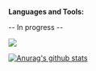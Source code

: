

<!--
**Madhakee01/Madhakee01** is a ✨ _special_ ✨ repository because its `README.md` (this file) appears on your GitHub profile.

Here are some ideas to get you started:

### Hi there, I'm Keerthana

<br />

Hi, I'm Anurag Hazra, a passionate self-taught frontEnd web developer from India.

- 🔭 I’m currently working on ...
- 🌱 I’m currently learning ...
- 👯 I’m looking to collaborate on ...
- 🤔 I’m looking for help with ...
- 💬 Ask me about ...
- 📫 How to reach me: ...
- 😄 Pronouns: ...
- ⚡ Fun fact: ...
-->

**Languages and Tools:**  

-- In progress -- 

![](https://komarev.com/ghpvc/?username=madhakee01&color=brightgreen)


<a href="https://github.com/Madhakee01/github-readme-stats.git">
  <img align="center" src="https://github-readme-stats.madhakee01.vercel.app//api?username=madhakee01&show_icons=true&include_all_commits=true&theme=material-palenight" alt="Anurag's github stats" />
</a>


